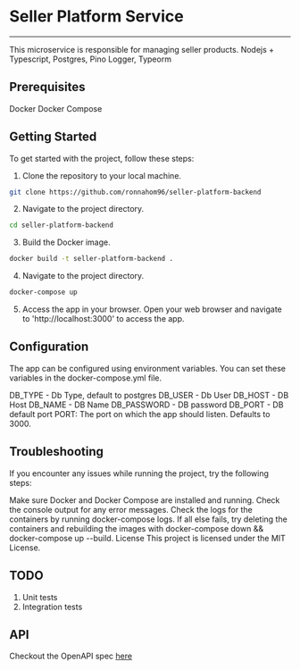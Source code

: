 # Seller Platform Service

---

This microservice is responsible for managing seller products.
Nodejs + Typescript, Postgres, Pino Logger, Typeorm

## Prerequisites

Docker
Docker Compose

## Getting Started

To get started with the project, follow these steps:

1. Clone the repository to your local machine.

```bash
git clone https://github.com/ronnahom96/seller-platform-backend
```

2. Navigate to the project directory.

```bash
cd seller-platform-backend
```

3. Build the Docker image.

```bash
docker build -t seller-platform-backend .
```

4. Navigate to the project directory.

```bash
docker-compose up
```

5. Access the app in your browser.
   Open your web browser and navigate to
   'http://localhost:3000' to access the app.

## Configuration

The app can be configured using environment variables. You can set these variables in the docker-compose.yml file.

DB_TYPE - Db Type, default to postgres
DB_USER - Db User
DB_HOST - DB Host
DB_NAME - DB Name
DB_PASSWORD - DB password
DB_PORT - DB default port
PORT: The port on which the app should listen. Defaults to 3000.

## Troubleshooting

If you encounter any issues while running the project, try the following steps:

Make sure Docker and Docker Compose are installed and running.
Check the console output for any error messages.
Check the logs for the containers by running docker-compose logs.
If all else fails, try deleting the containers and rebuilding the images with docker-compose down && docker-compose up --build.
License
This project is licensed under the MIT License.

## TODO

1. Unit tests
1. Integration tests

## API

Checkout the OpenAPI spec [here](/openapi.yaml)
